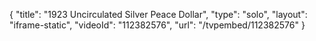{
    "title": "1923 Uncirculated Silver Peace Dollar",
    "type": "solo",
    "layout": "iframe-static",
    "videoId": "112382576",
    "url": "\/tvpembed\/112382576"
}
